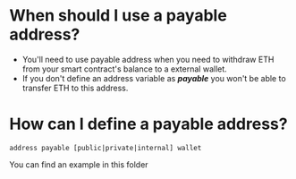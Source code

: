 # When should I use a payable address?

- You'll need to use payable address when you need to withdraw ETH from your smart contract's balance to a external wallet.
- If you don't define an address variable as **_payable_** you won't be able to transfer ETH to this address.

# How can I define a payable address?

`address payable [public|private|internal] wallet`

You can find an example in this folder
